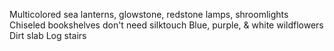 Multicolored sea lanterns, glowstone, redstone lamps, shroomlights
Chiseled bookshelves don't need silktouch
Blue, purple, & white wildflowers
Dirt slab
Log stairs